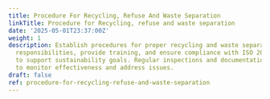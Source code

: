 ```yaml
---
title: Procedure For Recycling, Refuse And Waste Separation
linkTitle: Procedure for Recycling, refuse and waste separation
date: '2025-05-01T23:37:00Z'
weight: 1
description: Establish procedures for proper recycling and waste separation, assign
  responsibilities, provide training, and ensure compliance with ISO 20121 standards
  to support sustainability goals. Regular inspections and documentation are required
  to monitor effectiveness and address issues.
draft: false
ref: procedure-for-recycling-refuse-and-waste-separation
---
```


